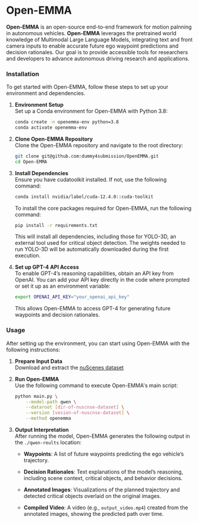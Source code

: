 # Open-EMMA 

**Open-EMMA** is an open-source end-to-end framework for motion palnning in autonomous vehicles. **Open-EMMA** leverages the pretrained world knowledge of Multimodal Large Language Models, integrating text and front camera inputs to enable accurate future ego waypoint predictions and decision rationales. Our goal is to provide accessible tools for researchers and developers to advance autonomous driving research and applications.

### Installation  
To get started with Open-EMMA, follow these steps to set up your environment and dependencies.

1. **Environment Setup**  
   Set up a Conda environment for Open-EMMA with Python 3.8:
   ```bash
   conda create -n openemma-env python=3.8
   conda activate openemma-env
   ```

2. **Clone Open-EMMA Repository**   
    Clone the Open-EMMA repository and navigate to the root directory:
    ```bash
    git clone git@github.com:dummy4submission/OpenEMMA.git
    cd Open-EMMA
    ```

3. **Install Dependencies**  
    Ensure you have cudatoolkit installed. If not, use the following command:
    ```bash
    conda install nvidia/label/cuda-12.4.0::cuda-toolkit
    ```
    To install the core packages required for Open-EMMA, run the following command:
    ```bash
    pip install -r requirements.txt
    ```
    This will install all dependencies, including those for YOLO-3D, an external tool used for critical object detection. The weights needed to run YOLO-3D will be automatically downloaded during the first execution.

4. **Set up GPT-4 API Access**  
    To enable GPT-4’s reasoning capabilities, obtain an API key from OpenAI. You can add your API key directly in the code where prompted or set it up as an environment variable:
    ```bash
    export OPENAI_API_KEY="your_openai_api_key"
    ```
    This allows Open-EMMA to access GPT-4 for generating future waypoints and decision rationales.



### Usage  
After setting up the environment, you can start using Open-EMMA with the following instructions:

1. **Prepare Input Data**   
    Download and extract the [nuScenes dataset](https://www.nuscenes.org/nuscenes#download)
    
2. **Run Open-EMMA**  
    Use the following command to execute Open-EMMA's main script:
    ```bash
    python main.py \
        --model-path qwen \
        --dataroot [dir-of-nuscnse-dataset] \
        --version [vesion-of-nuscnse-dataset] \
        --method openemma
    ```

3. **Output Interpretation**   
    After running the model, Open-EMMA generates the following output in the `./qwen-reults` location:

    - **Waypoints**: A list of future waypoints predicting the ego vehicle’s trajectory.

    - **Decision Rationales**: Text explanations of the model’s reasoning, including scene context, critical objects, and behavior decisions.

    - **Annotated Images**: Visualizations of the planned trajectory and detected critical objects overlaid on the original images.

    - **Compiled Video**: A video (e.g., `output_video.mp4`) created from the annotated images, showing the predicted path over time.


